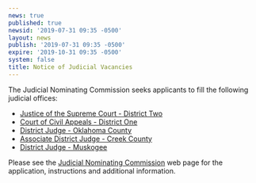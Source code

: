 ```yaml
---
news: true
published: true
newsid: '2019-07-31 09:35 -0500'
layout: news
publish: '2019-07-31 09:35 -0500'
expire: '2019-10-31 09:35 -0500'
system: false
title: Notice of Judicial Vacancies
---
```

The Judicial Nominating Commission seeks applicants to fill the following judicial offices:

- [Justice of the Supreme Court - District Two](http://www.oscn.net/jobs/1905011313/justice-of-the-supreme-court)
- [Court of Civil Appeals - District One](http://www.oscn.net/jobs/1907310902/court-of-civil-appeals)
- [District Judge - Oklahoma County](http://www.oscn.net/jobs/1907310900/district-judge)
- [Associate District Judge - Creek County](http://www.oscn.net/jobs/1905290927/associate-district-judge)
- [District Judge - Muskogee](http://www.oscn.net/jobs/1903221632/district-judge)

Please see the [Judicial Nominating Commission](http://www.oscn.net/jnc/about) web page for the application, instructions and additional information.
